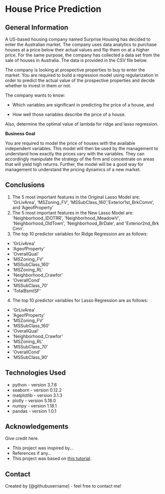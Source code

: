# House Price Prediction



## General Information
A US-based housing company named Surprise Housing has decided to enter the Australian market. The company uses data analytics to purchase houses at a price below their actual values and flip them on at a higher price. For the same purpose, the company has collected a data set from the sale of houses in Australia. The data is provided in the CSV file below.

The company is looking at prospective properties to buy to enter the market. You are required to build a regression model using regularization in order to predict the actual value of the prospective properties and decide whether to invest in them or not.

The company wants to know:

-   Which variables are significant in predicting the price of a house, and
    
-   How well those variables describe the price of a house.
    

Also, determine the optimal value of lambda for ridge and lasso regression.

**Business Goal** 

You are required to model the price of houses with the available independent variables. This model will then be used by the management to understand how exactly the prices vary with the variables. They can accordingly manipulate the strategy of the firm and concentrate on areas that will yield high returns. Further, the model will be a good way for management to understand the pricing dynamics of a new market.

<!-- You don't have to answer all the questions - just the ones relevant to your project. -->

## Conclusions
1. The 5 most important features in the Original Lasso Model are: 'GrLivArea', ‘MSZoning_FV’, ‘MSSubClass_160’,’Exterior1st_BrkComm’, and ‘AgeofProperty’
2. The 5 most important features in the New Lasso Model are: 'Neighborhood_IDOTRR', 'Neighborhood_MeadowV', 'Neighborhood_OldTown', 'Neighborhood_BrDale', and 'Exterior2nd_Brk Cmn'.
3. The top 10 predictor variables for Ridge Regression are as follows:
- 'GrLivArea'
- 'AgeofProperty'
- 'OverallQual'
- 'MSZoning_FV'
- 'MSSubClass_160'
- 'MSZoning_RL'
- 'Neighborhood_Crawfor'
- 'OverallCond'
- 'MSSubClass_70'
- 'TotalBsmtSF'
4. The top 10 predictor variables for Lasso Regression are as follows:
- 'GrLivArea'
- 'AgeofProperty'
- 'MSZoning_FV'
- 'MSSubClass_160'
- 'OverallQual'
- 'Neighborhood_Crawfor'
- 'MSZoning_RL'
- 'MSSubClass_70'
- 'OverallCond'
- 'MSSubClass_90'

<!-- You don't have to answer all the questions - just the ones relevant to your project. -->


## Technologies Used
- python - version 3.7.6
- seaborn - version 0.12.2
- matplotlib - version 3.1.3
- plotly - version 5.18.0
- numpy - version 1.18.1
- pandas - version 1.0.1

<!-- As the libraries versions keep on changing, it is recommended to mention the version of library used in this project -->

## Acknowledgements
Give credit here.
- This project was inspired by...
- References if any...
- This project was based on [this tutorial](https://www.example.com).


## Contact
Created by [@githubusername] - feel free to contact me!


<!-- Optional -->
<!-- ## License -->
<!-- This project is open source and available under the [... License](). -->

<!-- You don't have to include all sections - just the one's relevant to your project -->
